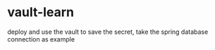# vault-learn
deploy and use the vault to save the secret, take the spring database connection as example
